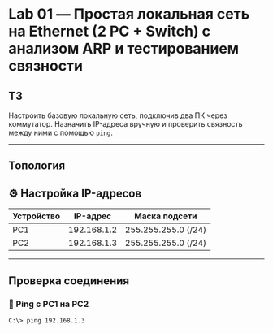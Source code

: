 # Lab 01 — Простая локальная сеть на Ethernet (2 PC + Switch) с анализом ARP и тестированием связности

## ТЗ

Настроить базовую локальную сеть, подключив два ПК через коммутатор. Назначить IP-адреса вручную и проверить связность между ними с помощью `ping`.

---

## Топология



## ⚙️ Настройка IP-адресов

| Устройство | IP-адрес       | Маска подсети     |
|------------|----------------|--------------------|
| PC1        | 192.168.1.2    | 255.255.255.0 (/24) |
| PC2        | 192.168.1.3    | 255.255.255.0 (/24) |

---

## Проверка соединения

### 🔹 Ping с PC1 на PC2
```bash
C:\> ping 192.168.1.3
